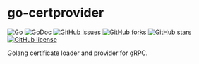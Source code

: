 # go-certprovider

[![Go](https://github.com/na4ma4/go-certprovider/actions/workflows/go.yml/badge.svg)](https://github.com/na4ma4/go-certprovider/actions/workflows/go.yml)
[![GoDoc](https://godoc.org/github.com/na4ma4/go-certprovider/?status.svg)](https://godoc.org/github.com/na4ma4/go-certprovider)
[![GitHub issues](https://img.shields.io/github/issues/na4ma4/go-certprovider)](https://github.com/na4ma4/go-certprovider/issues)
[![GitHub forks](https://img.shields.io/github/forks/na4ma4/go-certprovider)](https://github.com/na4ma4/go-certprovider/network)
[![GitHub stars](https://img.shields.io/github/stars/na4ma4/go-certprovider)](https://github.com/na4ma4/go-certprovider/stargazers)
[![GitHub license](https://img.shields.io/github/license/na4ma4/go-certprovider)](https://github.com/na4ma4/go-certprovider/blob/main/LICENSE)

Golang certificate loader and provider for gRPC.
